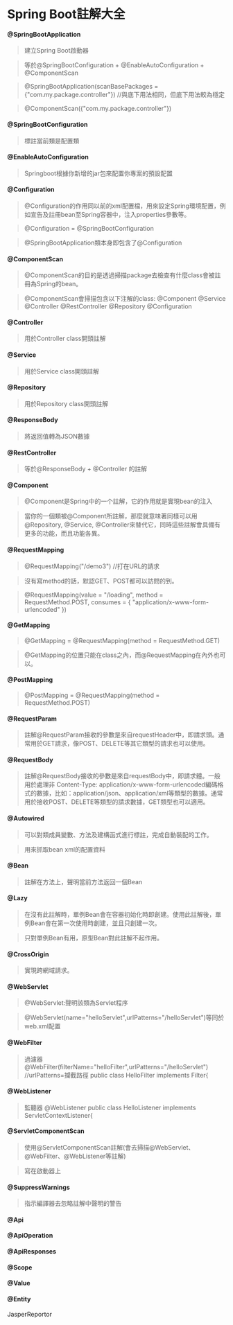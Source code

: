 # Spring Boot註解大全

#### @SpringBootApplication
> 建立Spring Boot啟動器

> 等於@SpringBootConfiguration + @EnableAutoConfiguration + @ComponentScan

> @SpringBootApplication(scanBasePackages = {"com.my.package.controller"})  //與底下用法相同，但底下用法較為穩定
 
> @ComponentScan({"com.my.package.controller"})
>

#### @SpringBootConfiguration
> 標註當前類是配置類

#### @EnableAutoConfiguration
> Springboot根據你新增的jar包來配置你專案的預設配置

#### @Configuration
> @Configuration的作用同以前的xml配置檔，用來設定Spring環境配置，例如宣告及註冊bean至Spring容器中，注入properties參數等。

> @Configuration = @SpringBootConfiguration

> @SpringBootApplication類本身即包含了@Configuration

#### @ComponentScan
> @ComponentScan的目的是透過掃描package去檢查有什麼class會被註冊為Spring的bean。

> @ComponentScan會掃描包含以下注解的class:
@Component  @Service  @Controller  @RestController  @Repository  @Configuration

#### @Controller
> 用於Controller class開頭註解

#### @Service
> 用於Service class開頭註解

#### @Repository
> 用於Repository class開頭註解

#### @ResponseBody
> 將返回值轉為JSON數據

#### @RestController
> 等於@ResponseBody + @Controller 的註解

#### @Component
> @Component是Spring中的一个註解，它的作用就是實現bean的注入

> 當你的一個類被@Component所註解，那麼就意味著同樣可以用@Repository, @Service, @Controller來替代它，同時這些註解會具備有更多的功能，而且功能各異。

#### @RequestMapping
> @RequestMapping("/demo3") //打在URL的請求

> 沒有寫method的話，默認GET、POST都可以訪問的到。

> @RequestMapping(value = "/loading", method = RequestMethod.POST, consumes = { "application/x-www-form-urlencoded" })

#### @GetMapping
> @GetMapping = @RequestMapping(method = RequestMethod.GET)

> @GetMapping的位置只能在class之內，而@RequestMapping在內外也可以。

#### @PostMapping
> @PostMapping = @RequestMapping(method = RequestMethod.POST)

#### @RequestParam
> 註解@RequestParam接收的參數是來自requestHeader中，即請求頭。通常用於GET請求，像POST、DELETE等其它類型的請求也可以使用。

#### @RequestBody
> 註解@RequestBody接收的參數是來自requestBody中，即請求體。一般用於處理非 Content-Type: application/x-www-form-urlencoded編碼格式的數據，比如：application/json、application/xml等類型的數據。通常用於接收POST、DELETE等類型的請求數據，GET類型也可以適用。

#### @Autowired
> 可以對類成員變數、方法及建構函式進行標註，完成自動裝配的工作。

> 用來抓取bean xml的配置資料

#### @Bean
> 註解在方法上，聲明當前方法返回一個Bean

#### @Lazy
> 在沒有此註解時，單例Bean會在容器初始化時即創建。使用此註解後，單例Bean會在第一次使用時創建，並且只創建一次。

> 只對單例Bean有用，原型Bean對此註解不起作用。

#### @CrossOrigin
> 實現跨網域請求。

#### @WebServlet
> @WebServlet:聲明該類為Servlet程序

>@WebServlet(name="helloServlet",urlPatterns="/helloServlet")等同於web.xml配置
#### @WebFilter
> 過濾器
@WebFilter(filterName="helloFilter",urlPatterns="/helloServlet") //urlPatterns=攔截路徑
public class HelloFilter implements Filter{

#### @WebListener
> 監聽器
@WebListener
public class HelloListener implements ServletContextListener{

#### @ServletComponentScan
> 使用@ServletComponentScan註解(會去掃描@WebServlet、@WebFilter、@WebListener等註解) 

> 寫在啟動器上

#### @SuppressWarnings
> 指示編譯器去忽略註解中聲明的警告




#### @Api

#### @ApiOperation

#### @ApiResponses

#### @Scope

#### @Value

#### @Entity




JasperReportor
